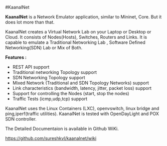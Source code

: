 #KaanalNet

**KaanalNet**  is a Network Emulator application, similar to Mininet, Core. But it does lot more than that. 

KaanalNet creates a Virtual Network Lab on your Laptop or Desktop or Cloud. It consists of  Nodes(Hosts), Switches, Routers and Links. It is capable to emulate a Traditional Networking Lab , Software Defined Networking(SDN) Lab or Mix of Both. 

**Features :**

*   REST API support
*   Traditional networking Topology support
*   SDN Networking Topology support
*   Mixed Network (Traditional and SDN Topology Networks) support
*   Link characteristics (bandwidth, latency, jitter, packet loss) support
*   Support for controlling the Nodes (start, stop the nodes)
*   Traffic Tests (icmp,udp,tcp) support

KaanalNet uses the Linux Containers (LXC), openvswitch, linux bridge and ping,iperf(traffic utilities). 
KaanalNet is tested with  OpenDayLight and POX SDN controller.

The Detailed Documentaion is available in Github WiKi.        

https://github.com/sureshkvl/kaanalnet/wiki       





